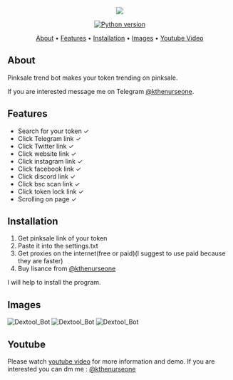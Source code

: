 <p align="center"><a href="https://youtu.be/VC1lfu61-q8" target="_blank"><img src="https://github.com/kthenurseone/pinksale_trendbot/blob/main/2.png?raw=true"></a></p>

<p align="center">
    <a href="https://www.python.org/downloads/release/python-380/"><img src="https://img.shields.io/badge/python-3.8-blue.svg?style=plastic" alt="Python version"></a>
</p>

<p align="center">
  <a href="#about">About</a>
  •
  <a href="#features">Features</a>
  •
  <a href="#installation">Installation</a>
  •
  <a href="#images">Images</a>
  •
  <a href="#youtube">Youtube Video</a>
</p>

## About
Pinksale trend bot makes your token trending on pinksale.

If you are interested message me on Telegram [@kthenurseone](https://t.me/kthenurseone). 

## Features
- Search for your token ✓
- Click Telegram link ✓
- Click Twitter link ✓
- Click website link ✓
- Click instagram link ✓
- Click facebook link ✓
- Click discord link ✓
- Click bsc scan link ✓
- Click token lock link ✓
- Scrolling on page ✓


## Installation
1) Get pinksale link of your token
2) Paste it into the settings.txt
3) Get proxies on the internet(free or paid)(I suggest to use paid because they are faster)
4) Buy lisance from [@kthenurseone](https://t.me/kthenurseone)




I will help to install the program.


## Images
![Dextool_Bot](https://github.com/kthenurseone/pinksale_trendbot/blob/main/1.png?raw=true)
![Dextool_Bot](https://github.com/kthenurseone/pinksale_trendbot/blob/main/2.png?raw=true)
![Dextool_Bot](https://github.com/kthenurseone/pinksale_trendbot/blob/main/3.png?raw=true)



## Youtube
Please watch [youtube video](https://youtu.be/VC1lfu61-q8) for more information and demo. If you are interested you can dm me : [@kthenurseone](https://t.me/kthenurseone)
